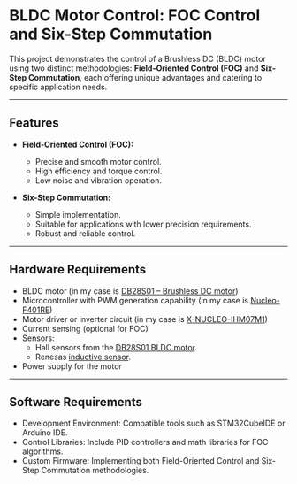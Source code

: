 # BLDC Motor Control: FOC Control and Six-Step Commutation

This project demonstrates the control of a Brushless DC (BLDC) motor using two distinct methodologies: **Field-Oriented Control (FOC)** and **Six-Step Commutation**, each offering unique advantages and catering to specific application needs.

---

## Features

- **Field-Oriented Control (FOC):**
  - Precise and smooth motor control.
  - High efficiency and torque control.
  - Low noise and vibration operation.

- **Six-Step Commutation:**
  - Simple implementation.
  - Suitable for applications with lower precision requirements.
  - Robust and reliable control.

---

## Hardware Requirements

- BLDC motor (in my case is [DB28S01 – 	Brushless DC motor](Documentation/DB28S01.pdf))
- Microcontroller with PWM generation capability (in my case is [Nucleo-F401RE](https://www.st.com/en/evaluation-tools/nucleo-f401re.html))
- Motor driver or inverter circuit (in my case is [X-NUCLEO-IHM07M1](https://www.st.com/en/ecosystems/x-nucleo-ihm07m1.html))
- Current sensing (optional for FOC)
- Sensors:
    - Hall sensors from the [DB28S01 BLDC motor](Documentation/DB28S01.pdf).
    - Renesas [inductive sensor](Documentation/REN_IPS2550-Datasheet_DST_20240424.pdf).
- Power supply for the motor

---

## Software Requirements

- Development Environment: Compatible tools such as STM32CubeIDE or Arduino IDE.
- Control Libraries: Include PID controllers and math libraries for FOC algorithms.
- Custom Firmware: Implementing both Field-Oriented Control and Six-Step Commutation methodologies.


